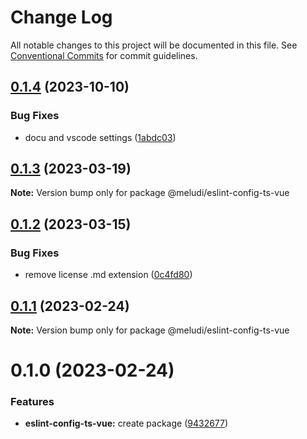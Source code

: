 # Change Log

All notable changes to this project will be documented in this file.
See [Conventional Commits](https://conventionalcommits.org) for commit guidelines.

## [0.1.4](https://github.com/meludi/eslint-config/compare/@meludi/eslint-config-ts-vue@0.1.3...@meludi/eslint-config-ts-vue@0.1.4) (2023-10-10)

### Bug Fixes

- docu and vscode settings ([1abdc03](https://github.com/meludi/eslint-config/commit/1abdc03a10fe7208429839b95b47444bad92c333))

## [0.1.3](https://github.com/meludi/eslint-config/compare/@meludi/eslint-config-ts-vue@0.1.2...@meludi/eslint-config-ts-vue@0.1.3) (2023-03-19)

**Note:** Version bump only for package @meludi/eslint-config-ts-vue

## [0.1.2](https://github.com/meludi/eslint-config/compare/@meludi/eslint-config-ts-vue@0.1.1...@meludi/eslint-config-ts-vue@0.1.2) (2023-03-15)

### Bug Fixes

- remove license .md extension ([0c4fd80](https://github.com/meludi/eslint-config/commit/0c4fd80771fe7317e53b1a243c454aa46e122577))

## [0.1.1](https://github.com/meludi/eslint-config/compare/@meludi/eslint-config-ts-vue@0.1.0...@meludi/eslint-config-ts-vue@0.1.1) (2023-02-24)

**Note:** Version bump only for package @meludi/eslint-config-ts-vue

# 0.1.0 (2023-02-24)

### Features

- **eslint-config-ts-vue:** create package ([9432677](https://github.com/meludi/eslint-config/commit/9432677829623fc1c0db3673809abdaf0a047c64))

